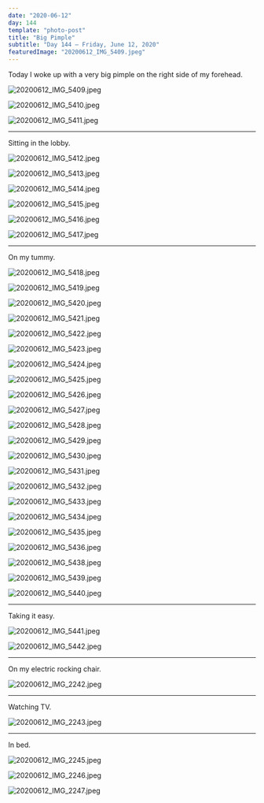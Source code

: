 ```yaml
---
date: "2020-06-12"
day: 144
template: "photo-post"
title: "Big Pimple"
subtitle: "Day 144 – Friday, June 12, 2020"
featuredImage: "20200612_IMG_5409.jpeg"
---
```


Today I woke up with a very big pimple on the right side of my forehead.

![20200612_IMG_5409.jpeg](20200612_IMG_5409.jpeg)

![20200612_IMG_5410.jpeg](20200612_IMG_5410.jpeg)

![20200612_IMG_5411.jpeg](20200612_IMG_5411.jpeg)

<hr />

Sitting in the lobby.

![20200612_IMG_5412.jpeg](20200612_IMG_5412.jpeg)

![20200612_IMG_5413.jpeg](20200612_IMG_5413.jpeg)

![20200612_IMG_5414.jpeg](20200612_IMG_5414.jpeg)

![20200612_IMG_5415.jpeg](20200612_IMG_5415.jpeg)

![20200612_IMG_5416.jpeg](20200612_IMG_5416.jpeg)

![20200612_IMG_5417.jpeg](20200612_IMG_5417.jpeg)

<hr />

On my tummy.

![20200612_IMG_5418.jpeg](20200612_IMG_5418.jpeg)

![20200612_IMG_5419.jpeg](20200612_IMG_5419.jpeg)

![20200612_IMG_5420.jpeg](20200612_IMG_5420.jpeg)

![20200612_IMG_5421.jpeg](20200612_IMG_5421.jpeg)

![20200612_IMG_5422.jpeg](20200612_IMG_5422.jpeg)

![20200612_IMG_5423.jpeg](20200612_IMG_5423.jpeg)

![20200612_IMG_5424.jpeg](20200612_IMG_5424.jpeg)

![20200612_IMG_5425.jpeg](20200612_IMG_5425.jpeg)

![20200612_IMG_5426.jpeg](20200612_IMG_5426.jpeg)

![20200612_IMG_5427.jpeg](20200612_IMG_5427.jpeg)

![20200612_IMG_5428.jpeg](20200612_IMG_5428.jpeg)

![20200612_IMG_5429.jpeg](20200612_IMG_5429.jpeg)

![20200612_IMG_5430.jpeg](20200612_IMG_5430.jpeg)

![20200612_IMG_5431.jpeg](20200612_IMG_5431.jpeg)

![20200612_IMG_5432.jpeg](20200612_IMG_5432.jpeg)

![20200612_IMG_5433.jpeg](20200612_IMG_5433.jpeg)

![20200612_IMG_5434.jpeg](20200612_IMG_5434.jpeg)

![20200612_IMG_5435.jpeg](20200612_IMG_5435.jpeg)

![20200612_IMG_5436.jpeg](20200612_IMG_5436.jpeg)

![20200612_IMG_5438.jpeg](20200612_IMG_5438.jpeg)

![20200612_IMG_5439.jpeg](20200612_IMG_5439.jpeg)

![20200612_IMG_5440.jpeg](20200612_IMG_5440.jpeg)

<hr />

Taking it easy.

![20200612_IMG_5441.jpeg](20200612_IMG_5441.jpeg)

![20200612_IMG_5442.jpeg](20200612_IMG_5442.jpeg)

<hr />

On my electric rocking chair.

![20200612_IMG_2242.jpeg](20200612_IMG_2242.jpeg)

<hr />

Watching TV.

![20200612_IMG_2243.jpeg](20200612_IMG_2243.jpeg)

<hr />

In bed.

![20200612_IMG_2245.jpeg](20200612_IMG_2245.jpeg)

![20200612_IMG_2246.jpeg](20200612_IMG_2246.jpeg)

![20200612_IMG_2247.jpeg](20200612_IMG_2247.jpeg)
